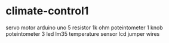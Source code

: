 # climate-control1
servo motor
arduino uno
5 resistor 1k ohm
poteintometer
1 knob poteintometer
3 led
lm35 temperature sensor
lcd
jumper wires
